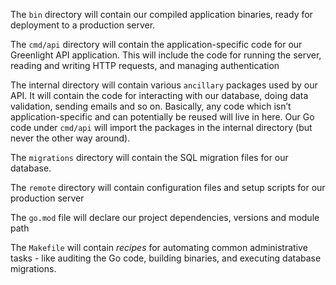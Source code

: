 The `bin` directory will contain our compiled application binaries, ready for deployment to a production server.

The `cmd/api` directory will contain the application-specific code for our Greenlight API application. This will include the code for running the server, reading and writing HTTP requests, and managing authentication

The internal directory will contain various `ancillary` packages used by our API. It will contain the code for interacting with our database, doing data validation, sending emails and so on. Basically, any code which isn’t application-specific and can potentially be reused will live in here. Our Go code under `cmd/api` will import the packages in the internal directory (but never the other way around).

The `migrations` directory will contain the SQL migration files for our database.

The `remote` directory will contain configuration files and setup scripts for our production server

The `go.mod` file will declare our project dependencies, versions and module path

The `Makefile` will contain *recipes* for automating common administrative tasks - like auditing the Go code, building binaries, and executing database migrations.

